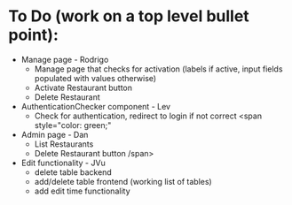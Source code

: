 # To Do (work on a top level bullet point):
- Manage page - Rodrigo
    - Manage page that checks for activation (labels if active, input fields populated with values otherwise)
    - Activate Restaurant button
    - Delete Restaurant
- AuthenticationChecker component - Lev
    - Check for authentication, redirect to login if not correct
<span style="color: green;"
- Admin page - Dan
    - List Restaurants
    - Delete Restaurant button
/span>
- Edit functionality - JVu
    - delete table backend
    - add/delete table frontend (working list of tables)
    - add edit time functionality
    
